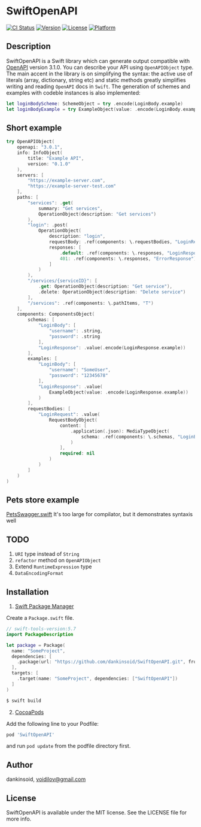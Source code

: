 # SwiftOpenAPI

[![CI Status](https://img.shields.io/travis/dankinsoid/SwiftOpenAPI.svg?style=flat)](https://travis-ci.org/dankinsoid/SwiftOpenAPI)
[![Version](https://img.shields.io/cocoapods/v/SwiftOpenAPI.svg?style=flat)](https://cocoapods.org/pods/SwiftOpenAPI)
[![License](https://img.shields.io/cocoapods/l/SwiftOpenAPI.svg?style=flat)](https://cocoapods.org/pods/SwiftOpenAPI)
[![Platform](https://img.shields.io/cocoapods/p/SwiftOpenAPI.svg?style=flat)](https://cocoapods.org/pods/SwiftOpenAPI)


## Description
SwiftOpenAPI is a Swift library which can generate output compatible with [OpenAPI](https://swagger.io/specification/) version 3.1.0. You can describe your API using `OpenAPIObject` type.\
The main accent in the library is on simplifying the syntax: the active use of literals (array, dictionary, string etc) and static methods greatly simplifies writing and reading `OpenAPI` docs in `Swift`. The generation of schemes and examples with codeble instances is also implemented:
```swift
let loginBodyScheme: SchemeObject = try .encode(LoginBody.example)
let loginBodyExample = try ExampleObject(value: .encode(LoginBody.example))
```

## Short example
```swift
try OpenAPIObject(
    openapi: "3.0.1",
    info: InfoObject(
        title: "Example API",
        version: "0.1.0"
    ),
    servers: [
        "https://example-server.com",
        "https://example-server-test.com"
    ],
    paths: [
        "services": .get(
            summary: "Get services",
            OperationObject(description: "Get services")
        ),
        "login": .post(
            OperationObject(
                description: "login",
                requestBody: .ref(components: \.requestBodies, "LoginRequest"),
                responses: [
                    .default: .ref(components: \.responses, "LoginResponse"),
                    401: .ref(components: \.responses, "ErrorResponse")
                ]
            )
        ),
        "/services/{serviceID}": [
            .get: OperationObject(description: "Get service"),
            .delete: OperationObject(description: "Delete service")
        ],
        "/services": .ref(components: \.pathItems, "T")
    ],
    components: ComponentsObject(
        schemas: [
            "LoginBody": [
                "username": .string,
                "password": .string
            ],
            "LoginResponse": .value(.encode(LoginResponse.example))
        ],
        examples: [
            "LoginBody": [
                "username": "SomeUser",
                "password": "12345678"
            ],
            "LoginResponse": .value(
            	ExampleObject(value: .encode(LoginResponse.example))
            )
        ],
        requestBodies: [
            "LoginRequest": .value(
                RequestBodyObject(
                    content: [
                        .application(.json): MediaTypeObject(
                            schema: .ref(components: \.schemas, "LoginBody")
                        )
                    ],
                    required: nil
                )
            )
        ]
    )
)
```
## Pets store example
[PetsSwagger.swift](Tests/SwiftOpenAPITests/Mocks/PetsSwagger.swift)
It's too large for compilator, but it demonstrates syntaxis well

## TODO
1. `URI` type instead of `String`
2. `refactor` method on `OpenAPIObject`
3. Extend `RuntimeExpression` type
4. `DataEncodingFormat`

## Installation

1. [Swift Package Manager](https://github.com/apple/swift-package-manager)

Create a `Package.swift` file.
```swift
// swift-tools-version:5.7
import PackageDescription

let package = Package(
  name: "SomeProject",
  dependencies: [
    .package(url: "https://github.com/dankinsoid/SwiftOpenAPI.git", from: "2.2.1")
  ],
  targets: [
    .target(name: "SomeProject", dependencies: ["SwiftOpenAPI"])
  ]
)
```
```ruby
$ swift build
```

2.  [CocoaPods](https://cocoapods.org)

Add the following line to your Podfile:
```ruby
pod 'SwiftOpenAPI'
```
and run `pod update` from the podfile directory first.

## Author

dankinsoid, voidilov@gmail.com

## License

SwiftOpenAPI is available under the MIT license. See the LICENSE file for more info.
